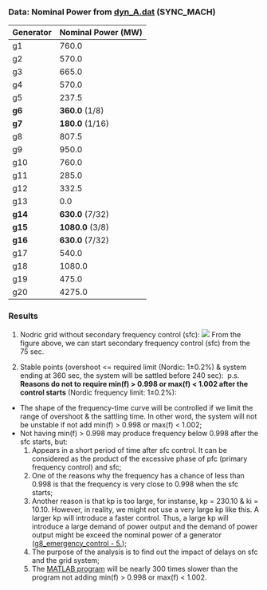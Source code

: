 ### Data: Nominal Power from [dyn_A.dat](https://github.com/realgjl/sfcNordic/blob/master/examples/dyn_A.dat) (SYNC_MACH)
| Generator | Nominal Power (MW)|
|-----------|-------------------|
| g1        | 760.0             |
| g2        | 570.0             |
| g3        | 665.0             |
| g4        | 570.0             |
| g5        | 237.5             |
| **g6**    | **360.0** (1/8)   |
| **g7**    | **180.0** (1/16)  |
| g8        | 807.5             |
| g9        | 950.0             |
| g10       | 760.0             |
| g11       | 285.0             |
| g12       | 332.5             |
| g13       | 0.0               |
| **g14**   | **630.0** (7/32)  |
| **g15**   | **1080.0** (3/8)  |
| **g16**   | **630.0** (7/32)  |
| g17       | 540.0             |
| g18       | 1080.0            |
| g19       | 475.0             |
| g20       | 4275.0            |


### Results
1. Nodric grid without secondary frequency control (sfc):
![](https://i.loli.net/2019/04/22/5cbcd2698e41f.png)
From the figure above, we can start secondary frequency control (sfc) from the 75 sec.

2. Stable points (overshoot <= required limit (Nordic: 1±0.2%) & system ending at 360 sec, the system will be sattled before 240 sec):
![]()
p.s. **Reasons do not to require min(f) > 0.998 or max(f) < 1.002 after the control starts** (Nordic frequency limit: 1±0.2%):
- The shape of the frequency-time curve will be controlled if we limit the range of overshoot & the sattling time. In other word, the system will not be unstable if not add min(f) > 0.998 or max(f) < 1.002;
- Not having min(f) > 0.998 may produce frequency below 0.998 after the sfc starts, but:
  1. Appears in a short period of time after sfc control. It can be considered as the product of the excessive phase of pfc (primary frequency control) and sfc;
  2. One of the reasons why the frequency has a chance of less than 0.998 is that the frequency is very close to 0.998 when the sfc starts;
  3. Another reason is that kp is too large, for instanse, kp = 230.10 & ki = 10.10. However, in reality, we might not use a very large kp like this. A larger kp will introduce a faster control. Thus, a large kp will introduce a large demand of power output and the demand of power output might be exceed the nominal power of a generator ([g8_emergency_control - 5.](https://github.com/realgjl/sfcNordic/tree/master/analysis/g8_emergency_control));
  4. The purpose of the analysis is to find out the impact of delays on sfc and the grid system;
  5. The [MATLAB program](https://github.com/realgjl/sfcNordic/blob/master/analysis/g12_delay/i_cur_plot.m) will be nearly 300 times slower than the program not adding min(f) > 0.998 or max(f) < 1.002.
